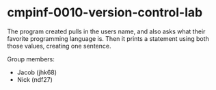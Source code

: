 # cmpinf-0010-version-control-lab

The program created pulls in the users name, and also asks what their favorite programming language is. Then it prints a statement using both those values, creating one sentence.

Group members:
- Jacob (jhk68)
- Nick (ndf27)

